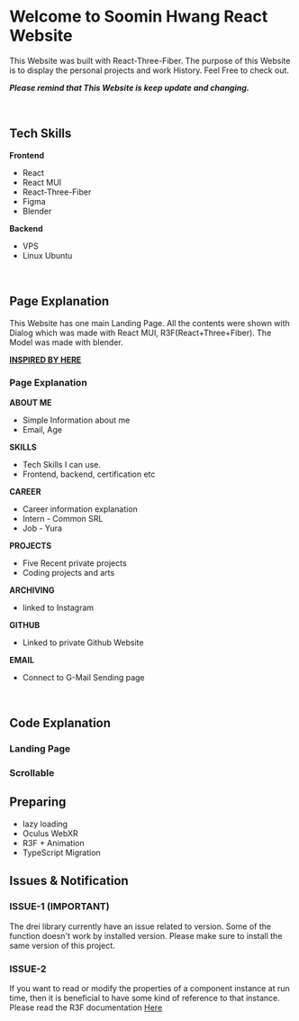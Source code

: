 # Welcome to Soomin Hwang React Website

This Website was built with React-Three-Fiber. The purpose of this Website is to display the personal projects and work History. Feel Free to check out.

**_Please remind that This Website is keep update and changing._**

<br/>

## Tech Skills

**Frontend**

- React
- React MUI
- React-Three-Fiber
- Figma
- Blender
  <br/>

**Backend**

- VPS
- Linux Ubuntu

<br/>

## Page Explanation

This Website has one main Landing Page. All the contents were shown with Dialog which was made with React MUI, R3F(React+Three+Fiber). The Model was made with blender.

**[INSPIRED BY HERE](https://codesandbox.io/s/tu24h)**

### Page Explanation

**ABOUT ME**

- Simple Information about me
- Email, Age

**SKILLS**

- Tech Skills I can use.
- Frontend, backend, certification etc

**CAREER**

- Career information explanation
- Intern - Common SRL
- Job - Yura

**PROJECTS**

- Five Recent private projects
- Coding projects and arts

**ARCHIVING**

- linked to Instagram

**GITHUB**

- Linked to private Github Website

**EMAIL**

- Connect to G-Mail Sending page

<br/>

## Code Explanation

### Landing Page

### Scrollable

## Preparing

- lazy loading
- Oculus WebXR
- R3F + Animation
- TypeScript Migration

## Issues & Notification

### ISSUE-1 (IMPORTANT)

The drei library currently have an issue related to version. Some of the function doesn't work by installed version. Please make sure to install the same version of this project.

### ISSUE-2

If you want to read or modify the properties of a component instance at run time, then it is beneficial to have some kind of reference to that instance.
Please read the R3F documentation [Here](https://sbcode.net/react-three-fiber/use-ref/)
